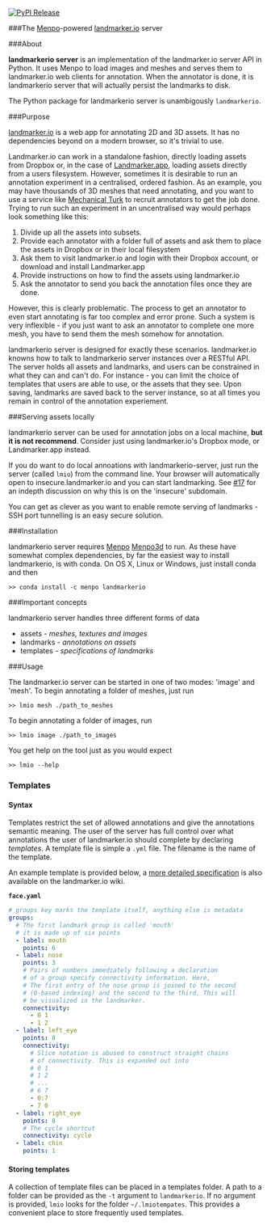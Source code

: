 [![PyPI Release](http://img.shields.io/pypi/v/landmarkerio-server.svg?style=flat)](https://pypi.python.org/pypi/landmarkerio-server)

###The [Menpo](https://github.com/menpo/menpo)-powered [landmarker.io](https://github.com/menpo/landmarker.io) server

###About

**landmarkerio server** is an implementation of the landmarker.io server API
in Python. It uses Menpo to load images and meshes and serves them to
landmarker.io web clients for annotation. When the annotator is done, 
it is landmarkerio server that will actually persist the landmarks to disk.

The Python package for landmarkerio server is unambigously `landmarkerio`.

###Purpose

[landmarker.io](https://github.com/menpo/landmarker.io) is a web app 
for annotating 2D and 3D assets. It has no dependencies beyond on a modern browser, 
so it's trivial to use. 

Landmarker.io can work in a standalone fashion, directly
loading assets from Dropbox or, in the case of [Landmarker.app](https://github.com/menpo/landmarker-app/), loading
assets directly from a users filesystem. However, sometimes it is
desirable to run an annotation experiment in a centralised, ordered
fashion. As an example, you may have thousands of 3D meshes that need
annotating, and you want to use a service like 
[Mechanical Turk](https://www.mturk.com/mturk/welcome) to recruit
annotators to get the job done. Trying to run such an experiment in an
uncentralised way would perhaps look something like this:

1. Divide up all the assets into subsets.
2. Provide each annotator with a folder full of assets and ask them to place the assets in Dropbox or in their local filesystem
3. Ask them to visit landmarker.io and login with their Dropbox account, or download and install Landmarker.app
4. Provide instructions on how to find the assets using landmarker.io
5. Ask the annotator to send you back the annotation files once they are done.

However, this is clearly problematic. The process to get an annotator to even start
annotating is far too complex and error prone. Such a system is very inflexible - if you
just want to ask an annotator to complete one more mesh, you have to send them the mesh
somehow for annotation.

landmarkerio server is designed for exactly these scenarios. landmarker.io knowns
how to talk to landmarkerio server instances over a RESTful API. The server
holds all assets and landmarks, and users can be constrained in what they can and can't
do. For instance - you can limit the choice of templates that users are able to use,
or the assets that they see. Upon saving, landmarks are saved back to the server instance,
so at all times you remain in control of the annotation experiement.

###Serving assets locally

landmarkerio server can be used for annotation jobs on a local machine, **but
it is not recommend**. Consider just using landmarker.io's Dropbox mode, or 
Landmarker.app instead.

If you do want to do local annoations with landmarkerio-server,
just run the server (called `lmio`) from the command
line. Your browser will automatically open to insecure.landmarker.io and 
you can start landmarking. See [#17](https://github.com/menpo/landmarkerio-server/issues/17)
for an indepth discussion on why this is on the 'insecure' subdomain.

You can get as clever as you want to enable remote serving of landmarks -
SSH port tunnelling is an easy secure solution.

###Installation

landmarkerio server requires [Menpo](https://github.com/menpo/menpo)
[Menpo3d](https://github.com/menpo/menpo) to run. As these have somewhat
complex dependencies, by far the easiest way to install landmarkerio, is
with conda. On OS X, Linux or Windows, just install conda and then
```
>> conda install -c menpo landmarkerio
```

###Important concepts

landmarkerio server handles three different forms of data

- assets - *meshes, textures and images*
- landmarks - *annotations on assets*
- templates - *specifications of landmarks*


###Usage

The landmarker.io server can be started in one of two modes: 'image' and 'mesh'. To begin annotating a folder of meshes, just run
```
>> lmio mesh ./path_to_meshes
```

To begin annotating a folder of images, run
```
>> lmio image ./path_to_images
```

You get help on the tool just as you would expect

```
>> lmio --help
```

### Templates

#### Syntax

Templates restrict the set of allowed annotations and give the annotations
semantic meaning. The user of the server has full control over what
annotations the user of landmarker.io should complete by declaring *templates*.
A template file is simple a `.yml` file. The filename is the name of the template.

An example template is provided below, a [more detailed specification](https://github.com/menpo/landmarker.io/wiki/Templates-specification) is also available on the landmarker.io wiki.

**`face.yaml`**
```face.yaml
# groups key marks the template itself, anything else is metadata
groups:
  # The first landmark group is called 'mouth'
  # it is made up of six points
  - label: mouth
    points: 6
  - label: nose
    points: 3
    # Pairs of numbers immediately following a declaration
    # of a group specify connectivity information. Here,
    # The first entry of the nose group is joined to the second
    # (0-based indexing) and the second to the third. This will
    # be visualized in the landmarker.
    connectivity:
      - 0 1
      - 1 2
  - label: left_eye
    points: 8
    connectivity:
      # Slice notation is abused to construct straight chains
      # of connectivity. This is expanded out into
      # 0 1
      # 1 2
      # ...
      # 6 7
      - 0:7
      - 7 0
  - label: right_eye
    points: 8
    # The cycle shortcut
    connectivity: cycle
  - label: chin
    points: 1
```

#### Storing templates

A collection of template files can be placed in a templates folder.
A path to a folder can be provided as the `-t` argument to
`landmarkerio`. If no argument is provided, `lmio` looks for
the folder `~/.lmiotempates`. This provides a convenient place to
store frequently used templates.
